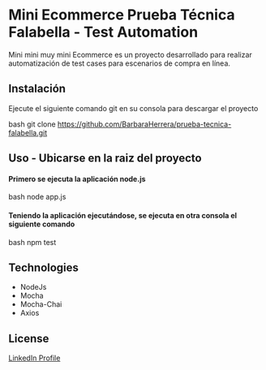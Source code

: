 # Mini Ecommerce Prueba Técnica Falabella - Test Automation

Mini mini muy mini Ecommerce es un proyecto desarrollado para realizar automatización de test cases para escenarios de compra en línea.

## Instalación

Ejecute el siguiente comando git en su consola para descargar el proyecto

bash
git clone https://github.com/BarbaraHerrera/prueba-tecnica-falabella.git


## Uso - Ubicarse en la raiz del proyecto

#### Primero se ejecuta la aplicación node.js

bash
node app.js


#### Teniendo la aplicación ejecutándose, se ejecuta en otra consola el siguiente comando

bash
npm test


## Technologies
* NodeJs
* Mocha
* Mocha-Chai
* Axios

## License
[LinkedIn Profile](https://www.linkedin.com/in/b%C3%A1rbara-herrera-silva-abb688129/)